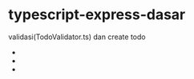 # typescript-express-dasar
validasi(TodoValidator.ts) dan create todo<br>
<ul>
    <li></li>
    <li></li>
    <li></li>
</ul>